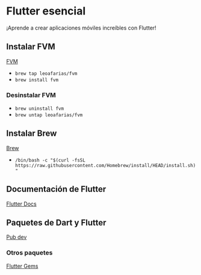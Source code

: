 # Flutter esencial

¡Aprende a crear aplicaciones móviles increíbles con Flutter!



## Instalar FVM
[FVM](https://fvm.app/es/)
* `brew tap leoafarias/fvm`
* `brew install fvm`

### Desinstalar FVM
* `brew uninstall fvm`
* `brew untap leoafarias/fvm`

## Instalar Brew
[Brew](https://brew.sh/)
* `/bin/bash -c "$(curl -fsSL https://raw.githubusercontent.com/Homebrew/install/HEAD/install.sh)"`

## Documentación de Flutter 
[Flutter Docs](https://docs.flutter.dev/)

## Paquetes de Dart y Flutter
[Pub dev](https://pub.dev/)

### Otros paquetes
[Flutter Gems](https://fluttergems.dev/)